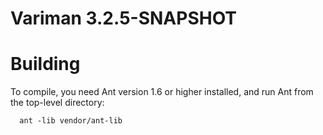 # Variman 3.2.5-SNAPSHOT

# Building

To compile, you need Ant version 1.6 or higher installed, and run Ant
from the top-level directory:

```shell script
  ant -lib vendor/ant-lib
```
